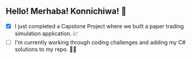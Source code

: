 ## Hello! Merhaba! Konnichiwa! :wave:
- [X] I just completed a Capstone Project where we built a paper trading simulation application. :chart:
- [ ] I'm currently working through coding challenges and adding my C# solutions to my repo. :woman_technologist:
